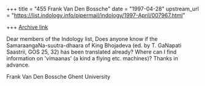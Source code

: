 +++
title = "455 Frank Van Den Bossche"
date = "1997-04-28"
upstream_url = "https://list.indology.info/pipermail/indology/1997-April/007967.html"

+++
[Archive link](https://list.indology.info/pipermail/indology/1997-April/007967.html)

Dear members of the Indology list,
Does anyone know if the SamaraangaNa-suutra-dhaara of King Bhojadeva (ed. by
T. GaNapati Saastrii, GOS 25, 32) has been translated already? Where can I
find information on 'vimaanas' (a kind a flying etc. machines)?
Thanks in advance.

Frank Van Den Bossche
Ghent University





